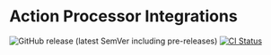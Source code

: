 # Action Processor Integrations

![GitHub release (latest SemVer including pre-releases)](https://img.shields.io/github/v/release/intenthq/action-processor-integrations?color=blue&include_prereleases&label=release) [![CI Status](https://github.com/intenthq/action-processor-integrations/workflows/CI/badge.svg)](https://github.com/intenthq/action-processor-integrations/actions?query=workflow%3ACI)
